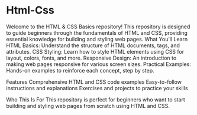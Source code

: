 # Html-Css
Welcome to the HTML &amp; CSS Basics repository! This repository is designed to guide beginners through the fundamentals of HTML and CSS, providing essential knowledge for building and styling web pages.
What You’ll Learn
HTML Basics: Understand the structure of HTML documents, tags, and attributes.
CSS Styling: Learn how to style HTML elements using CSS for layout, colors, fonts, and more.
Responsive Design: An introduction to making web pages responsive for various screen sizes.
Practical Examples: Hands-on examples to reinforce each concept, step by step.

Features
Comprehensive HTML and CSS code examples
Easy-to-follow instructions and explanations
Exercises and projects to practice your skills

Who This Is For
This repository is perfect for beginners who want to start building and styling web pages from scratch using HTML and CSS.
